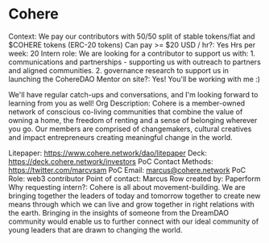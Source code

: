 # Cohere

Context: We pay our contributors with 50/50 split of stable tokens/fiat and $COHERE tokens (ERC-20 tokens)
Can pay >= $20 USD / hr?: Yes
Hrs per week: 20
Intern role: We are looking for a contributor to support us with: 1. communications and partnerships - supporting us with outreach to partners and aligned communities. 2. governance research to support us in launching the CohereDAO
Mentor on site?: Yes! You'll be working with me :)

 We'll have regular catch-ups and conversations, and I'm looking forward to learning from you as well!
Org Description: Cohere is a member-owned network of conscious co-living communities that combine the value of owning a home, the freedom of renting and a sense of belonging wherever you go. Our members are comprised of changemakers, cultural creatives and impact entrepreneurs creating meaningful change in the world.

Litepaper: https://www.cohere.network/dao/litepaper
Deck: https://deck.cohere.network/investors
PoC Contact Methods: https://twitter.com/marcvsam
PoC Email: marcus@cohere.network
PoC Role: web3 contributor 
Point of contact: Marcus
Row created by: Paperform
Why requesting intern?: Cohere is all about movement-building. We are bringing together the leaders of today and tomorrow together to create new means through which we can live and grow together in right relations with the earth. Bringing in the insights of someone from the DreamDAO community would enable us to further connect with our ideal community of young leaders that are drawn to changing the world.